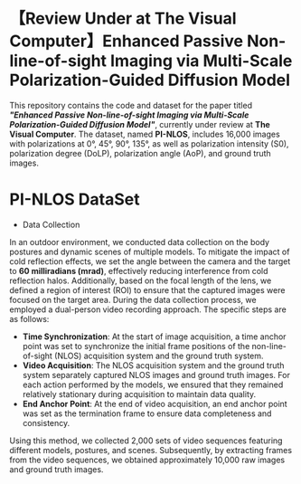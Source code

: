 # 【Review Under at The Visual Computer】Enhanced Passive Non-line-of-sight Imaging via Multi-Scale Polarization-Guided Diffusion Model
This repository contains the code and dataset for the paper titled ***"Enhanced Passive Non-line-of-sight Imaging via Multi-Scale Polarization-Guided Diffusion Model"***, currently under review at **The Visual Computer**. 
The dataset, named **PI-NLOS**, includes 16,000 images with polarizations at 0°, 45°, 90°, 135°, as well as polarization intensity (S0), polarization degree (DoLP), polarization angle (AoP), and ground truth images.
# PI-NLOS DataSet
* Data Collection

In an outdoor environment, we conducted data collection on the body postures and dynamic scenes of multiple models. To mitigate the impact of cold reflection effects, we set the angle between the camera and the target to **60 milliradians (mrad)**, effectively reducing interference from cold reflection halos.
Additionally, based on the focal length of the lens, we defined a region of interest (ROI) to ensure that the captured images were focused on the target area. During the data collection process, we employed a dual-person video recording approach. The specific steps are as follows:
  *  **Time Synchronization**:  At the start of image acquisition, a time anchor point was set to synchronize the initial frame positions of the non-line-of-sight (NLOS) acquisition system and the ground truth system.
  *  **Video Acquisition**: The NLOS acquisition system and the ground truth system separately captured NLOS images and ground truth images. For each action performed by the models, we ensured that they remained relatively stationary during acquisition to maintain data quality.
  *  **End Anchor Point**: At the end of video acquisition, an end anchor point was set as the termination frame to ensure data completeness and consistency.

Using this method, we collected 2,000 sets of video sequences featuring different models, postures, and scenes. Subsequently, by extracting frames from the video sequences, we obtained approximately 10,000 raw images and ground truth images.
